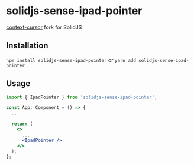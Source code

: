# solidjs-sense-ipad-pointer

[context-cursor](https://github.com/PavelLaptev/context-cursor) fork for SolidJS

## Installation

`npm install solidjs-sense-ipad-pointer` or `yarn add solidjs-sense-ipad-pointer`

## Usage

``` jsx
import { IpadPointer } from 'solidjs-sense-ipad-pointer';

const App: Component = () => {
  ..

  return (
    <>
      ...
      <IpadPointer />
    </>
  );
};
```
